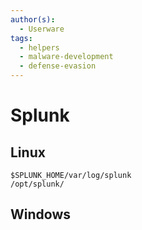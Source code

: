 ```yaml
---
author(s):
  - Userware
tags:
  - helpers
  - malware-development
  - defense-evasion
---
```

# Splunk
## Linux

```
$SPLUNK_HOME/var/log/splunk
/opt/splunk/
```

## Windows

```

```